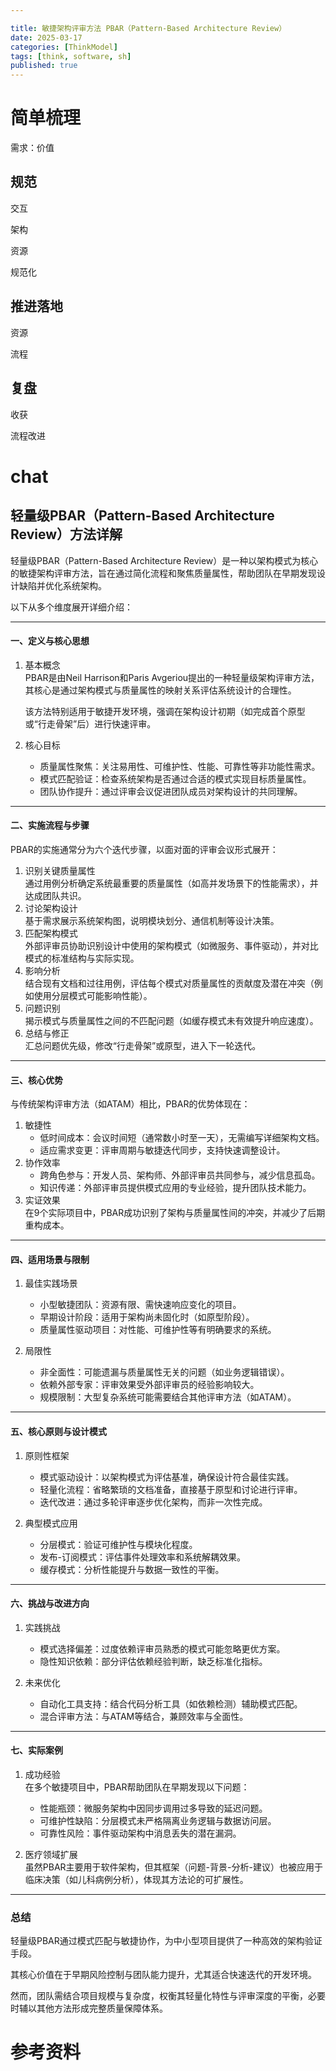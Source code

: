 ```yaml
---

title: 敏捷架构评审方法 PBAR（Pattern-Based Architecture Review）
date: 2025-03-17
categories: [ThinkModel]
tags: [think, software, sh]
published: true
---
```



# 简单梳理

需求：价值

## 规范

交互

架构

资源

规范化

## 推进落地

资源

流程

## 复盘

收获

流程改进



# chat

## 轻量级PBAR（Pattern-Based Architecture Review）方法详解

轻量级PBAR（Pattern-Based Architecture Review）是一种以架构模式为核心的敏捷架构评审方法，旨在通过简化流程和聚焦质量属性，帮助团队在早期发现设计缺陷并优化系统架构。

以下从多个维度展开详细介绍：

---

#### 一、定义与核心思想
1. 基本概念  
   PBAR是由Neil Harrison和Paris Avgeriou提出的一种轻量级架构评审方法，其核心是通过架构模式与质量属性的映射关系评估系统设计的合理性。
   
   该方法特别适用于敏捷开发环境，强调在架构设计初期（如完成首个原型或“行走骨架”后）进行快速评审。

2. 核心目标  
   - 质量属性聚焦：关注易用性、可维护性、性能、可靠性等非功能性需求。  
   - 模式匹配验证：检查系统架构是否通过合适的模式实现目标质量属性。  
   - 团队协作提升：通过评审会议促进团队成员对架构设计的共同理解。

---

#### 二、实施流程与步骤
PBAR的实施通常分为六个迭代步骤，以面对面的评审会议形式展开：
1. 识别关键质量属性  
   通过用例分析确定系统最重要的质量属性（如高并发场景下的性能需求），并达成团队共识。
2. 讨论架构设计  
   基于需求展示系统架构图，说明模块划分、通信机制等设计决策。
3. 匹配架构模式  
   外部评审员协助识别设计中使用的架构模式（如微服务、事件驱动），并对比模式的标准结构与实际实现。
4. 影响分析  
   结合现有文档和过往用例，评估每个模式对质量属性的贡献度及潜在冲突（例如使用分层模式可能影响性能）。
5. 问题识别  
   揭示模式与质量属性之间的不匹配问题（如缓存模式未有效提升响应速度）。
6. 总结与修正  
   汇总问题优先级，修改“行走骨架”或原型，进入下一轮迭代。

---

#### 三、核心优势
与传统架构评审方法（如ATAM）相比，PBAR的优势体现在：
1. 敏捷性  
   - 低时间成本：会议时间短（通常数小时至一天），无需编写详细架构文档。  
   - 适应需求变更：评审周期与敏捷迭代同步，支持快速调整设计。
2. 协作效率  
   - 跨角色参与：开发人员、架构师、外部评审员共同参与，减少信息孤岛。  
   - 知识传递：外部评审员提供模式应用的专业经验，提升团队技术能力。
3. 实证效果  
   在9个实际项目中，PBAR成功识别了架构与质量属性间的冲突，并减少了后期重构成本。

---

#### 四、适用场景与限制
1. 最佳实践场景  
   - 小型敏捷团队：资源有限、需快速响应变化的项目。  
   - 早期设计阶段：适用于架构尚未固化时（如原型阶段）。  
   - 质量属性驱动项目：对性能、可维护性等有明确要求的系统。

2. 局限性  
   - 非全面性：可能遗漏与质量属性无关的问题（如业务逻辑错误）。  
   - 依赖外部专家：评审效果受外部评审员的经验影响较大。  
   - 规模限制：大型复杂系统可能需要结合其他评审方法（如ATAM）。

---

#### 五、核心原则与设计模式
1. 原则性框架  
   - 模式驱动设计：以架构模式为评估基准，确保设计符合最佳实践。  
   - 轻量化流程：省略繁琐的文档准备，直接基于原型和讨论进行评审。  
   - 迭代改进：通过多轮评审逐步优化架构，而非一次性完成。

2. 典型模式应用  
   - 分层模式：验证可维护性与模块化程度。  
   - 发布-订阅模式：评估事件处理效率和系统解耦效果。  
   - 缓存模式：分析性能提升与数据一致性的平衡。

---

#### 六、挑战与改进方向
1. 实践挑战  
   - 模式选择偏差：过度依赖评审员熟悉的模式可能忽略更优方案。  
   - 隐性知识依赖：部分评估依赖经验判断，缺乏标准化指标。

2. 未来优化  
   - 自动化工具支持：结合代码分析工具（如依赖检测）辅助模式匹配。  
   - 混合评审方法：与ATAM等结合，兼顾效率与全面性。

---

#### 七、实际案例
1. 成功经验  
   在多个敏捷项目中，PBAR帮助团队在早期发现以下问题：  
   - 性能瓶颈：微服务架构中因同步调用过多导致的延迟问题。  
   - 可维护性缺陷：分层模式未严格隔离业务逻辑与数据访问层。  
   - 可靠性风险：事件驱动架构中消息丢失的潜在漏洞。

2. 医疗领域扩展  
   虽然PBAR主要用于软件架构，但其框架（问题-背景-分析-建议）也被应用于临床决策（如儿科病例分析），体现其方法论的可扩展性。

---

### 总结

轻量级PBAR通过模式匹配与敏捷协作，为中小型项目提供了一种高效的架构验证手段。

其核心价值在于早期风险控制与团队能力提升，尤其适合快速迭代的开发环境。

然而，团队需结合项目规模与复杂度，权衡其轻量化特性与评审深度的平衡，必要时辅以其他方法形成完整质量保障体系。

# 参考资料


